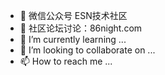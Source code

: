 - 👋 微信公众号 ESN技术社区
- 👀 社区论坛讨论：86night.com
- 🌱 I’m currently learning ...
- 💞️ I’m looking to collaborate on ...
- 📫 How to reach me ...

<!---
esnshequ/esnshequ is a ✨ special ✨ repository because its `README.md` (this file) appears on your GitHub profile.
You can click the Preview link to take a look at your changes.
--->

